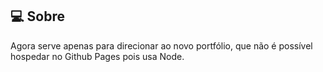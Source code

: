 ## :computer: Sobre

Agora serve apenas para direcionar ao novo portfólio, que não é possível hospedar no Github Pages pois usa Node.
